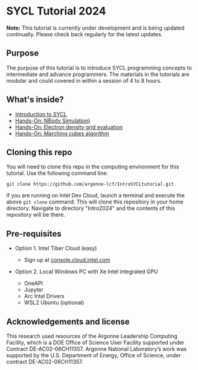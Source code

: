 # SYCL Tutorial 2024

**Note:** This tutorial is currently under development and is being updated continually. Please check back regularly for the latest updates.


## Purpose

The purpose of this tutorial is to introduce SYCL programming concepts to intermediate and advance programmers. The materials in the tutorials are modular and could covered in within a session of 4 to 8 hours.


## What's inside?
* [Introduction to SYCL](https://github.com/SYCLTutorials/Intro2024/tree/main/01-intro)
* [Hands-On: NBody Simulation)](https://github.com/argonne-lcf/IntroSYCLtutorial/tree/main/04-NBody)
* [Hands-On: Electron density grid evaluation](https://github.com/SYCLTutorials/Intro2024/tree/main/02-electrondensity)
* [Hands-On: Marching cubes algorithm](https://github.com/SYCLTutorials/Intro2024/tree/main/03-marchingCubes)



## Cloning this repo

You will need to clone this repo in the computing environment for this tutorial. Use the following command line:

```
git clone https://github.com/argonne-lcf/IntroSYCLtutorial.git
```

If you are running on Intel Dev Cloud, launch a terminal and execute the above `git clone` command. This will clone this repository in your home directory. Navigate to directory "Intro2024" and the contents of this repository will be there.

## Pre-requisites

* Option 1. Intel Tiber Cloud (easy)
  * Sign up at [console.cloud.intel.com](https://github.com/SYCLTutorials/Intro2024/blob/main/01-intro/devcloud.md)

* Option 2. Local Windows PC with Xe Intel integrated GPU
   * OneAPI
   * Jupyter
   * Arc Intel Drivers
   * WSL2 Ubuntu (optional)

  
## Acknowledgements and license
This research used resources of the Argonne Leadership Computing Facility, which is a DOE Office of Science User Facility supported under Contract DE-AC02-06CH11357. Argonne National Laboratory’s work was supported by the U.S. Department of Energy, Office of Science, under contract DE-AC02-06CH11357.


